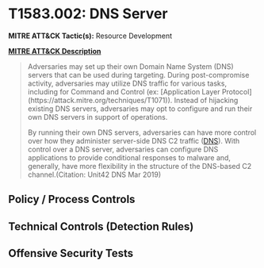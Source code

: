 # T1583.002: DNS Server
**MITRE ATT&CK Tactic(s):** Resource Development

**[MITRE ATT&CK Description](https://attack.mitre.org/techniques/T1583/002)**
<blockquote>Adversaries may set up their own Domain Name System (DNS) servers that can be used during targeting. During post-compromise activity, adversaries may utilize DNS traffic for various tasks, including for Command and Control (ex: [Application Layer Protocol](https://attack.mitre.org/techniques/T1071)). Instead of hijacking existing DNS servers, adversaries may opt to configure and run their own DNS servers in support of operations.

By running their own DNS servers, adversaries can have more control over how they administer server-side DNS C2 traffic ([DNS](https://attack.mitre.org/techniques/T1071/004)). With control over a DNS server, adversaries can configure DNS applications to provide conditional responses to malware and, generally, have more flexibility in the structure of the DNS-based C2 channel.(Citation: Unit42 DNS Mar 2019)</blockquote>
## Policy / Process Controls
## Technical Controls (Detection Rules)

## Offensive Security Tests
